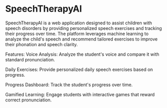 # SpeechTherapyAI
SpeechTherapyAI is a web application designed to assist children with speech disorders by providing personalized speech exercises and tracking their progress over time. The platform leverages machine learning to analyze the child's speech and recommend tailored exercises to improve their phonation and speech clarity.

Features:
Voice Analysis: Analyze the student's voice and compare it with standard pronunciation.

Daily Exercises: Provide personalized daily speech exercises based on progress.

Progress Dashboard: Track the student's progress over time.

Gamified Learning: Engage students with interactive games that reward correct pronunciation.
